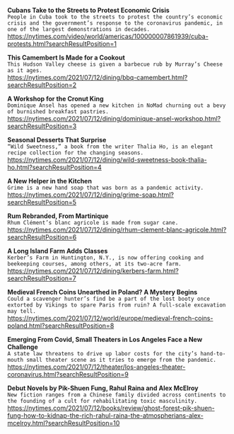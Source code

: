 **Cubans Take to the Streets to Protest Economic Crisis**\
`People in Cuba took to the streets to protest the country’s economic crisis and the government’s response to the coronavirus pandemic, in one of the largest demonstrations in decades.`\
https://nytimes.com/video/world/americas/100000007861939/cuba-protests.html?searchResultPosition=1

**This Camembert Is Made for a Cookout**\
`This Hudson Valley cheese is given a barbecue rub by Murray’s Cheese as it ages.`\
https://nytimes.com/2021/07/12/dining/bbq-camembert.html?searchResultPosition=2

**A Workshop for the Cronut King**\
`Dominique Ansel has opened a new kitchen in NoMad churning out a bevy of burnished breakfast pastries.`\
https://nytimes.com/2021/07/12/dining/dominique-ansel-workshop.html?searchResultPosition=3

**Seasonal Desserts That Surprise**\
`“Wild Sweetness,” a book from the writer Thalia Ho, is an elegant recipe collection for the changing seasons.`\
https://nytimes.com/2021/07/12/dining/wild-sweetness-book-thalia-ho.html?searchResultPosition=4

**A New Helper in the Kitchen**\
`Grime is a new hand soap that was born as a pandemic activity.`\
https://nytimes.com/2021/07/12/dining/grime-soap.html?searchResultPosition=5

**Rum Rebranded, From Martinique**\
`Rhum Clément’s blanc agricole is made from sugar cane.`\
https://nytimes.com/2021/07/12/dining/rhum-clement-blanc-agricole.html?searchResultPosition=6

**A Long Island Farm Adds Classes**\
`Kerber’s Farm in Huntington, N.Y., is now offering cooking and beekeeping courses, among others, at its two-acre farm.`\
https://nytimes.com/2021/07/12/dining/kerbers-farm.html?searchResultPosition=7

**Medieval French Coins Unearthed in Poland? A Mystery Begins**\
`Could a scavenger hunter’s find be a part of the lost booty once extorted by Vikings to spare Paris from ruin? A full-scale excavation may tell.`\
https://nytimes.com/2021/07/12/world/europe/medieval-french-coins-poland.html?searchResultPosition=8

**Emerging From Covid, Small Theaters in Los Angeles Face a New Challenge**\
`A state law threatens to drive up labor costs for the city’s hand-to-mouth small theater scene as it tries to emerge from the pandemic.`\
https://nytimes.com/2021/07/12/theater/los-angeles-theater-coronavirus.html?searchResultPosition=9

**Debut Novels by Pik-Shuen Fung, Rahul Raina and Alex McElroy**\
`New fiction ranges from a Chinese family divided across continents to the founding of a cult for rehabilitating toxic masculinity.`\
https://nytimes.com/2021/07/12/books/review/ghost-forest-pik-shuen-fung-how-to-kidnap-the-rich-rahul-raina-the-atmospherians-alex-mcelroy.html?searchResultPosition=10

